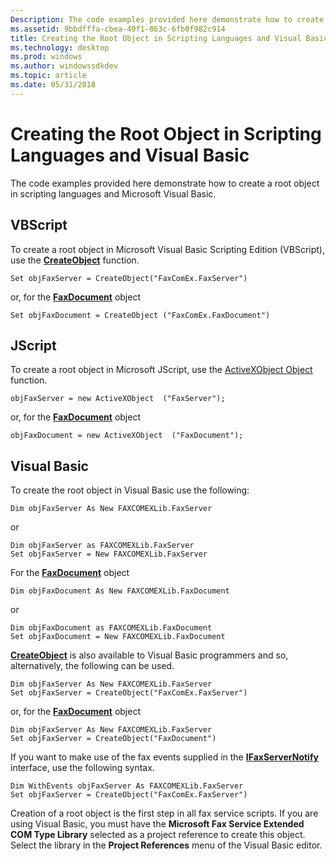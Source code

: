 ```yaml
---
Description: The code examples provided here demonstrate how to create a root object in scripting languages and Microsoft Visual Basic.
ms.assetid: 9bbdfffa-cbea-49f1-863c-6fb0f982c914
title: Creating the Root Object in Scripting Languages and Visual Basic
ms.technology: desktop
ms.prod: windows
ms.author: windowssdkdev
ms.topic: article
ms.date: 05/31/2018
---
```


# Creating the Root Object in Scripting Languages and Visual Basic

The code examples provided here demonstrate how to create a root object in scripting languages and Microsoft Visual Basic.

## VBScript

To create a root object in Microsoft Visual Basic Scripting Edition (VBScript), use the [**CreateObject**](ec11fd03-b420-412f-b25a-057f877cefbc) function.


```
Set objFaxServer = CreateObject("FaxComEx.FaxServer")
```



or, for the [**FaxDocument**](-mfax-faxdocument.md) object


```
Set objFaxDocument = CreateObject ("FaxComEx.FaxDocument")
```



## JScript

To create a root object in Microsoft JScript, use the [ActiveXObject Object](http://msdn.microsoft.com/library/en-us/jscript7/html/jsobjActiveXObject.asp) function.


```
objFaxServer = new ActiveXObject  ("FaxServer");
```



or, for the [**FaxDocument**](-mfax-faxdocument.md) object


```
objFaxDocument = new ActiveXObject  ("FaxDocument");
```



## Visual Basic

To create the root object in Visual Basic use the following:


```
Dim objFaxServer As New FAXCOMEXLib.FaxServer
```



or


```
Dim objFaxServer as FAXCOMEXLib.FaxServer
Set objFaxServer = New FAXCOMEXLib.FaxServer
```



For the [**FaxDocument**](-mfax-faxdocument.md) object


```
Dim objFaxDocument As New FAXCOMEXLib.FaxDocument
```



or


```
Dim objFaxDocument as FAXCOMEXLib.FaxDocument
Set objFaxDocument = New FAXCOMEXLib.FaxDocument
```



[**CreateObject**](ec11fd03-b420-412f-b25a-057f877cefbc) is also available to Visual Basic programmers and so, alternatively, the following can be used.


```
Dim objFaxServer As New FAXCOMEXLib.FaxServer
Set objFaxServer = CreateObject("FaxComEx.FaxServer")
```



or, for the [**FaxDocument**](-mfax-faxdocument.md) object


```
Dim objFaxServer As New FAXCOMEXLib.FaxServer
Set objFaxServer = CreateObject("FaxDocument")
```



If you want to make use of the fax events supplied in the [**IFaxServerNotify**](/previous-versions/windows/desktop/api/FaxComex/) interface, use the following syntax.


```
Dim WithEvents objFaxServer As FAXCOMEXLib.FaxServer
Set objFaxServer = CreateObject("FaxComEx.FaxServer")
```



Creation of a root object is the first step in all fax service scripts. If you are using Visual Basic, you must have the **Microsoft Fax Service Extended COM Type Library** selected as a project reference to create this object. Select the library in the **Project References** menu of the Visual Basic editor.

 

 



